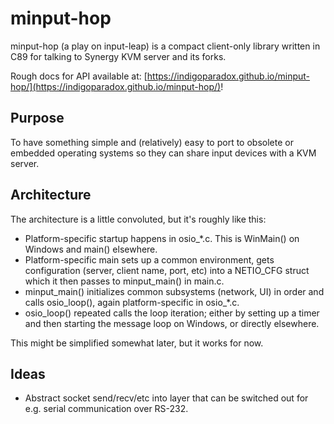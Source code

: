 # minput-hop

minput-hop (a play on input-leap) is a compact client-only library written in C89 for talking to Synergy KVM server and its forks.

Rough docs for API available at: [https://indigoparadox.github.io/minput-hop/](https://indigoparadox.github.io/minput-hop/)!

## Purpose

To have something simple and (relatively) easy to port to obsolete or embedded operating systems so they can share input devices with a KVM server.

## Architecture

The architecture is a little convoluted, but it's roughly like this:

 * Platform-specific startup happens in osio\_\*.c. This is WinMain() on Windows and main() elsewhere.
 * Platform-specific main sets up a common environment, gets configuration (server, client name, port, etc) into a NETIO\_CFG struct which it then passes to minput\_main() in main.c.
 * minput\_main() initializes common subsystems (network, UI) in order and calls osio\_loop(), again platform-specific in osio\_\*.c.
 * osio\_loop() repeated calls the loop iteration; either by setting up a timer and then starting the message loop on Windows, or directly elsewhere.

This might be simplified somewhat later, but it works for now.

## Ideas

 - Abstract socket send/recv/etc into layer that can be switched out for e.g.
   serial communication over RS-232.

